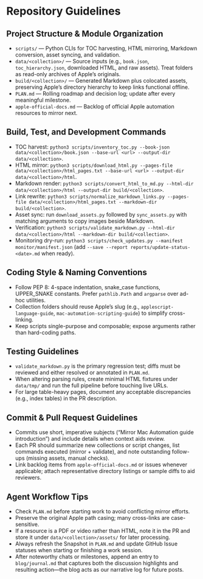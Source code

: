 # Repository Guidelines

## Project Structure & Module Organization
- `scripts/` — Python CLIs for TOC harvesting, HTML mirroring, Markdown conversion, asset syncing, and validation.
- `data/<collection>/` — Source inputs (e.g., `book.json`, `toc_hierarchy.json`, downloaded HTML, and raw assets). Treat folders as read-only archives of Apple’s originals.
- `build/<collection>/` — Generated Markdown plus colocated assets, preserving Apple’s directory hierarchy to keep links functional offline.
- `PLAN.md` — Rolling roadmap and decision log; update after every meaningful milestone.
- `apple-official-docs.md` — Backlog of official Apple automation resources to mirror next.

## Build, Test, and Development Commands
- TOC harvest: `python3 scripts/inventory_toc.py --book-json data/<collection>/book.json --base-url <url> --output-dir data/<collection>`.
- HTML mirror: `python3 scripts/download_html.py --pages-file data/<collection>/html_pages.txt --base-url <url> --output-dir data/<collection>/html`.
- Markdown render: `python3 scripts/convert_html_to_md.py --html-dir data/<collection>/html --output-dir build/<collection>`.
- Link rewrite: `python3 scripts/normalize_markdown_links.py --pages-file data/<collection>/html_pages.txt --markdown-dir build/<collection>`.
- Asset sync: run `download_assets.py` followed by `sync_assets.py` with matching arguments to copy images beside Markdown.
- Verification: `python3 scripts/validate_markdown.py --html-dir data/<collection>/html --markdown-dir build/<collection>`.
- Monitoring dry-run: `python3 scripts/check_updates.py --manifest monitor/manifest.json` (add `--save --report reports/update-status-<date>.md` when ready).

## Coding Style & Naming Conventions
- Follow PEP 8: 4-space indentation, snake_case functions, UPPER_SNAKE constants. Prefer `pathlib.Path` and `argparse` over ad-hoc utilities.
- Collection folders should reuse Apple’s slug (e.g., `applescript-language-guide`, `mac-automation-scripting-guide`) to simplify cross-linking.
- Keep scripts single-purpose and composable; expose arguments rather than hard-coding paths.

## Testing Guidelines
- `validate_markdown.py` is the primary regression test; diffs must be reviewed and either resolved or annotated in `PLAN.md`.
- When altering parsing rules, create minimal HTML fixtures under `data/tmp/` and run the full pipeline before touching live URLs.
- For large table-heavy pages, document any acceptable discrepancies (e.g., index tables) in the PR description.

## Commit & Pull Request Guidelines
- Commits use short, imperative subjects (“Mirror Mac Automation guide introduction”) and include details when context aids review.
- Each PR should summarize new collections or script changes, list commands executed (mirror + validate), and note outstanding follow-ups (missing assets, manual checks).
- Link backlog items from `apple-official-docs.md` or issues whenever applicable; attach representative directory listings or sample diffs to aid reviewers.

## Agent Workflow Tips
- Check `PLAN.md` before starting work to avoid conflicting mirror efforts.
- Preserve the original Apple path casing; many cross-links are case-sensitive.
- If a resource is a PDF or video rather than HTML, note it in the PR and store it under `data/<collection>/assets/` for later processing.
- Always refresh the Snapshot in `PLAN.md` and update GitHub Issue statuses when starting or finishing a work session.
- After noteworthy chats or milestones, append an entry to `blog/journal.md` that captures both the discussion highlights and resulting action—the blog acts as our narrative log for future posts.
